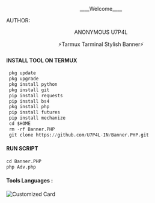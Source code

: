 <p align="center">
____Welcome____


AUTHOR:
<p align="center">
ANONYMOUS U7P4L

</br>
<p align="center">
      ⚡Tarmux Tarminal Stylish Banner⚡

</p>
  
#### INSTALL TOOL ON TERMUX
```python
 pkg update
 pkg upgrade
 pkg install python
 pkg install git
 pip install requests
 pip install bs4
 pkg install php
 pip install futures
 pip install mechanize
 cd $HOME 
 rm -rf Banner.PHP
 git clone https://github.com/U7P4L-IN/Banner.PHP.git
```
#### RUN SCRIPT
```python
cd Banner.PHP
php Adv.php
```


#### Tools Languages :

![Customized Card](https://github-readme-stats.vercel.app/api/pin?username=ANONYMOUS-U7P4L&repo=Banner.PHP&title_color=fff&icon_color=f9f9f9&text_color=9f9f9f&bg_color=151515)


